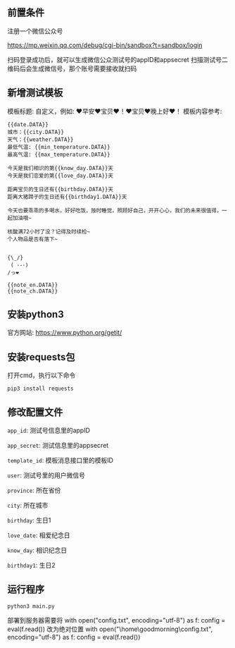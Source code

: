 ## 前置条件

注册一个微信公众号

https://mp.weixin.qq.com/debug/cgi-bin/sandbox?t=sandbox/login

扫码登录成功后，就可以生成微信公众测试号的appID和appsecret
扫描测试号二维码后会生成微信号，那个账号需要接收就扫码

## 新增测试模板

模板标题: 自定义，例如: ❤早安❤宝贝❤！❤宝贝❤晚上好❤！
模板内容参考:

```
{{date.DATA}} 
城市：{{city.DATA}} 
天气：{{weather.DATA}} 
最低气温: {{min_temperature.DATA}} 
最高气温: {{max_temperature.DATA}}

今天是我们相识的第{{know_day.DATA}}天
今天是我们恋爱的第{{love_day.DATA}}天 

距离宝贝的生日还有{{birthday.DATA}}天 
距离大猪蹄子的生日还有{{birthday1.DATA}}天 

今天也要乖乖的多喝水，好好吃饭，按时睡觉，照顾好自己，开开心心，我们的未来很值得，一起加油哦~

核酸满72小时了没？记得及时续检~
个人物品是否有落下~


{\_/}
 ( ･-･) 
/っ❤

{{note_en.DATA}}  
{{note_ch.DATA}}

```

## 安装python3

官方网站: https://www.python.org/getit/

## 安装requests包

打开cmd，执行以下命令

```commandline
pip3 install requests
```

## 修改配置文件

`app_id`: 测试号信息里的appID

`app_secret`: 测试信息里的appsecret

`template_id`: 模板消息接口里的模板ID

`user`: 测试号里的用户微信号

`province`: 所在省份

`city`: 所在城市

`birthday`: 生日1

`love_date`: 相爱纪念日

`know_day`: 相识纪念日

`birthday1`: 生日2

## 运行程序

```commandline
python3 main.py
```

部署到服务器需要将
with open("config.txt", encoding="utf-8") as f:
            config = eval(f.read())
改为绝对位置
with open("\home\goodmorning\config.txt", encoding="utf-8") as f:
            config = eval(f.read())
